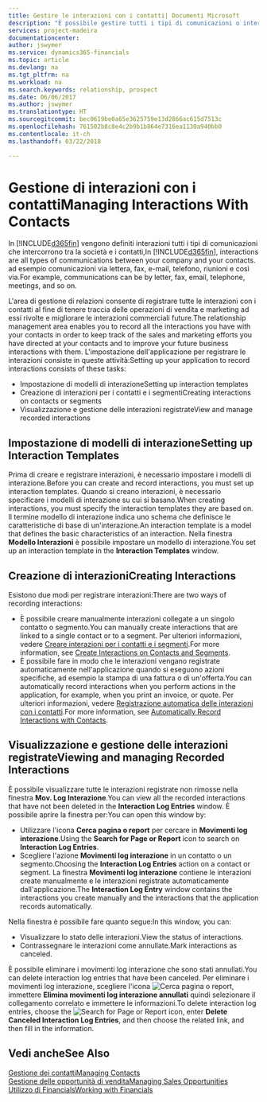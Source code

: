 ```yaml
---
title: Gestire le interazioni con i contatti| Documenti Microsoft
description: "È possibile gestire tutti i tipi di comunicazioni o interazioni che intercorrono tra la società e i contatti, ad esempio comunicazioni via lettera, fax, e-mail, telefono, riunioni e così via."
services: project-madeira
documentationcenter: 
author: jswymer
ms.service: dynamics365-financials
ms.topic: article
ms.devlang: na
ms.tgt_pltfrm: na
ms.workload: na
ms.search.keywords: relationship, prospect
ms.date: 06/06/2017
ms.author: jswymer
ms.translationtype: HT
ms.sourcegitcommit: bec0619be0a65e3625759e13d2866ac615d7513c
ms.openlocfilehash: 761502b8c8e4c2b9b1b864e7316ea1130a940bb0
ms.contentlocale: it-ch
ms.lasthandoff: 03/22/2018

---
```

# <a name="managing-interactions-with-contacts"></a><span data-ttu-id="3ff73-103">Gestione di interazioni con i contatti</span><span class="sxs-lookup"><span data-stu-id="3ff73-103">Managing Interactions With Contacts</span></span>
<span data-ttu-id="3ff73-104">In [!INCLUDE[d365fin](includes/d365fin_md.md)] vengono definiti interazioni tutti i tipi di comunicazioni che intercorrono tra la società e i contatti,</span><span class="sxs-lookup"><span data-stu-id="3ff73-104">In [!INCLUDE[d365fin](includes/d365fin_md.md)], interactions are all types of communications between your company and your contacts.</span></span> <span data-ttu-id="3ff73-105">ad esempio comunicazioni via lettera, fax, e-mail, telefono, riunioni e così via.</span><span class="sxs-lookup"><span data-stu-id="3ff73-105">For example, communications can be by letter, fax, email, telephone, meetings, and so on.</span></span>

<span data-ttu-id="3ff73-106">L'area di gestione di relazioni consente di registrare tutte le interazioni con i contatti al fine di tenere traccia delle operazioni di vendita e marketing ad essi rivolte e migliorare le interazioni commerciali future.</span><span class="sxs-lookup"><span data-stu-id="3ff73-106">The relationship management area enables you to record all the interactions you have with your contacts in order to keep track of the sales and marketing efforts you have directed at your contacts and to improve your future business interactions with them.</span></span> <span data-ttu-id="3ff73-107">L'impostazione dell'applicazione per registrare le interazioni consiste in queste attività:</span><span class="sxs-lookup"><span data-stu-id="3ff73-107">Setting up your application to record interactions consists of these tasks:</span></span>

* <span data-ttu-id="3ff73-108">Impostazione di modelli di interazione</span><span class="sxs-lookup"><span data-stu-id="3ff73-108">Setting up interaction templates</span></span>  
* <span data-ttu-id="3ff73-109">Creazione di interazioni per i contatti e i segmenti</span><span class="sxs-lookup"><span data-stu-id="3ff73-109">Creating interactions on contacts or segments</span></span>  
* <span data-ttu-id="3ff73-110">Visualizzazione e gestione delle interazioni registrate</span><span class="sxs-lookup"><span data-stu-id="3ff73-110">View and manage recorded interactions</span></span>  

##  <a name="setting-up-interaction-templates"></a><span data-ttu-id="3ff73-111">Impostazione di modelli di interazione</span><span class="sxs-lookup"><span data-stu-id="3ff73-111">Setting up Interaction Templates</span></span>
<span data-ttu-id="3ff73-112">Prima di creare e registrare interazioni, è necessario impostare i modelli di interazione.</span><span class="sxs-lookup"><span data-stu-id="3ff73-112">Before you can create and record interactions, you must set up interaction templates.</span></span> <span data-ttu-id="3ff73-113">Quando si creano interazioni, è necessario specificare i modelli di interazione su cui si basano.</span><span class="sxs-lookup"><span data-stu-id="3ff73-113">When creating interactions, you must specify the interaction templates they are based on.</span></span> <span data-ttu-id="3ff73-114">Il termine modello di interazione indica uno schema che definisce le caratteristiche di base di un'interazione.</span><span class="sxs-lookup"><span data-stu-id="3ff73-114">An interaction template is a model that defines the basic characteristics of an interaction.</span></span>
<span data-ttu-id="3ff73-115">Nella finestra **Modello Interazioni** è possibile impostare un modello di interazione.</span><span class="sxs-lookup"><span data-stu-id="3ff73-115">You set up an interaction template in the **Interaction Templates** window.</span></span>  

## <a name="creating-interactions"></a><span data-ttu-id="3ff73-116">Creazione di interazioni</span><span class="sxs-lookup"><span data-stu-id="3ff73-116">Creating Interactions</span></span>
<span data-ttu-id="3ff73-117">Esistono due modi per registrare interazioni:</span><span class="sxs-lookup"><span data-stu-id="3ff73-117">There are two ways of recording interactions:</span></span>

* <span data-ttu-id="3ff73-118">È possibile creare manualmente interazioni collegate a un singolo contatto o segmento.</span><span class="sxs-lookup"><span data-stu-id="3ff73-118">You can manually create interactions that are linked to a single contact or to a segment.</span></span> <span data-ttu-id="3ff73-119">Per ulteriori informazioni, vedere [Creare interazioni per i contatti e i segmenti](marketing-how-create-interactions.md).</span><span class="sxs-lookup"><span data-stu-id="3ff73-119">For more information, see [Create Interactions on Contacts and Segments](marketing-how-create-interactions.md).</span></span>  
* <span data-ttu-id="3ff73-120">È possibile fare in modo che le interazioni vengano registrate automaticamente nell'applicazione quando si eseguono azioni specifiche, ad esempio la stampa di una fattura o di un'offerta.</span><span class="sxs-lookup"><span data-stu-id="3ff73-120">You can automatically record interactions when you perform actions in the application, for example, when you print an invoice, or quote.</span></span> <span data-ttu-id="3ff73-121">Per ulteriori informazioni, vedere [Registrazione automatica delle interazioni con i contatti](marketing-auto-record-interactions.md).</span><span class="sxs-lookup"><span data-stu-id="3ff73-121">For more information, see [Automatically Record Interactions with Contacts](marketing-auto-record-interactions.md).</span></span>

## <a name="viewing-and-managing-recorded-interactions"></a><span data-ttu-id="3ff73-122">Visualizzazione e gestione delle interazioni registrate</span><span class="sxs-lookup"><span data-stu-id="3ff73-122">Viewing and managing Recorded Interactions</span></span>
<span data-ttu-id="3ff73-123">È possibile visualizzare tutte le interazioni registrate non rimosse nella finestra **Mov. Log Interazione**.</span><span class="sxs-lookup"><span data-stu-id="3ff73-123">You can view all the recorded interactions that have not been deleted in the **Interaction Log Entries** window.</span></span> <span data-ttu-id="3ff73-124">È possibile aprire la finestra per:</span><span class="sxs-lookup"><span data-stu-id="3ff73-124">You can open this window by:</span></span>

* <span data-ttu-id="3ff73-125">Utilizzare l'icona **Cerca pagina o report** per cercare in **Movimenti log interazione**.</span><span class="sxs-lookup"><span data-stu-id="3ff73-125">Using the **Search for Page or Report** icon to search on **Interaction Log Entries**.</span></span>
* <span data-ttu-id="3ff73-126">Scegliere l'azione **Movimenti log interazione** in un contatto o un segmento.</span><span class="sxs-lookup"><span data-stu-id="3ff73-126">Choosing the **Interaction Log Entries** action on a contact or segment.</span></span>
  <span data-ttu-id="3ff73-127">La finestra **Movimenti log interazione** contiene le interazioni create manualmente e le interazioni registrate automaticamente dall'applicazione.</span><span class="sxs-lookup"><span data-stu-id="3ff73-127">The **Interaction Log Entry** window contains the interactions you create manually and the interactions that the application records automatically.</span></span>

<span data-ttu-id="3ff73-128">Nella finestra è possibile fare quanto segue:</span><span class="sxs-lookup"><span data-stu-id="3ff73-128">In this window, you can:</span></span>

* <span data-ttu-id="3ff73-129">Visualizzare lo stato delle interazioni.</span><span class="sxs-lookup"><span data-stu-id="3ff73-129">View the status of interactions.</span></span>
* <span data-ttu-id="3ff73-130">Contrassegnare le interazioni come annullate.</span><span class="sxs-lookup"><span data-stu-id="3ff73-130">Mark interactions as canceled.</span></span>

<span data-ttu-id="3ff73-131">È possibile eliminare i movimenti log interazione che sono stati annullati.</span><span class="sxs-lookup"><span data-stu-id="3ff73-131">You can delete interaction log entries that have been canceled.</span></span> <span data-ttu-id="3ff73-132">Per eliminare i movimenti log interazione, scegliere l'icona ![Cerca pagina o report](media/ui-search/search_small.png "icona Cerca pagina o report"), immettere **Elimina movimenti log interazione annullati** quindi selezionare il collegamento correlato e immettere le informazioni.</span><span class="sxs-lookup"><span data-stu-id="3ff73-132">To delete interaction log entries, choose the ![Search for Page or Report](media/ui-search/search_small.png "Search for Page or Report icon") icon, enter **Delete Canceled Interaction Log Entries**, and then choose the related link, and then fill in the information.</span></span>

## <a name="see-also"></a><span data-ttu-id="3ff73-133">Vedi anche</span><span class="sxs-lookup"><span data-stu-id="3ff73-133">See Also</span></span>
[<span data-ttu-id="3ff73-134">Gestione dei contatti</span><span class="sxs-lookup"><span data-stu-id="3ff73-134">Managing Contacts</span></span>](marketing-contacts.md)  
[<span data-ttu-id="3ff73-135">Gestione delle opportunità di vendita</span><span class="sxs-lookup"><span data-stu-id="3ff73-135">Managing Sales Opportunities</span></span>](marketing-manage-sales-opportunities.md)  
[<span data-ttu-id="3ff73-136">Utilizzo di Financials</span><span class="sxs-lookup"><span data-stu-id="3ff73-136">Working with Financials</span></span>](ui-work-product.md)  

